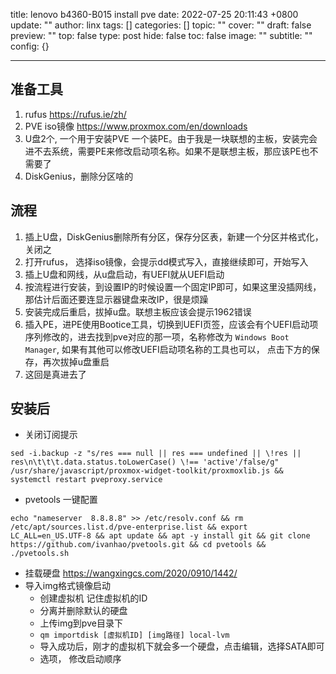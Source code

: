 title: lenovo b4360-B015 install pve
date: 2022-07-25 20:11:43 +0800
update: ""
author: linx
tags: []
categories: []
topic: ""
cover: ""
draft: false
preview: ""
top: false
type: post
hide: false
toc: false
image: ""
subtitle: ""
config: {}


---



## 准备工具
1. rufus  https://rufus.ie/zh/
2. PVE iso镜像 https://www.proxmox.com/en/downloads
3. U盘2个, 一个用于安装PVE 一个装PE。由于我是一块联想的主板，安装完会进不去系统，需要PE来修改启动项名称。如果不是联想主板，那应该PE也不需要了
4. DiskGenius，删除分区啥的

## 流程
1. 插上U盘，DiskGenius删除所有分区，保存分区表，新建一个分区并格式化，关闭之
2. 打开rufus， 选择iso镜像，会提示dd模式写入，直接继续即可，开始写入
3. 插上U盘和网线，从u盘启动，有UEFI就从UEFI启动
4. 按流程进行安装，到设置IP的时候设置一个固定IP即可，如果这里没插网线，那估计后面还要连显示器键盘来改IP，很是烦躁
5. 安装完成后重启，拔掉u盘。联想主板应该会提示1962错误
6. 插入PE，进PE使用Bootice工具，切换到UEFI页签，应该会有个UEFI启动项序列修改的，进去找到pve对应的那一项，名称修改为 `Windows Boot Manager`, 如果有其他可以修改UEFI启动项名称的工具也可以， 点击下方的保存，再次拔掉u盘重启
7. 这回是真进去了

## 安装后

- 关闭订阅提示
```
sed -i.backup -z "s/res === null || res === undefined || \!res || res\n\t\t\t.data.status.toLowerCase() \!== 'active'/false/g" /usr/share/javascript/proxmox-widget-toolkit/proxmoxlib.js && systemctl restart pveproxy.service
```
- pvetools 一键配置

```
echo "nameserver  8.8.8.8" >> /etc/resolv.conf && rm /etc/apt/sources.list.d/pve-enterprise.list && export LC_ALL=en_US.UTF-8 && apt update && apt -y install git && git clone https://github.com/ivanhao/pvetools.git && cd pvetools && ./pvetools.sh
```

- 挂载硬盘 https://wangxingcs.com/2020/0910/1442/
- 导入img格式镜像启动
    - 创建虚拟机 记住虚拟机的ID
    - 分离并删除默认的硬盘
    - 上传img到pve目录下
    - `qm importdisk [虚拟机ID] [img路径] local-lvm`
    - 导入成功后，刚才的虚拟机下就会多一个硬盘，点击编辑，选择SATA即可
    - 选项， 修改启动顺序
